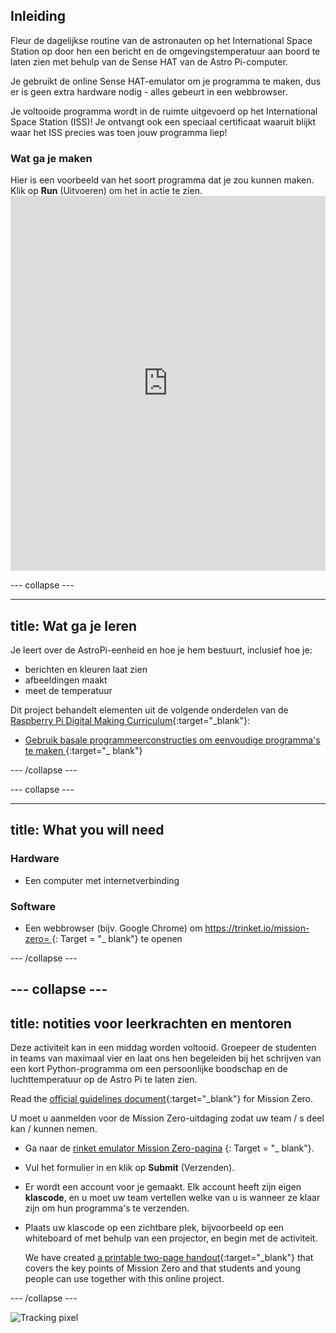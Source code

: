 ## Inleiding

Fleur de dagelijkse routine van de astronauten op het International Space Station op door hen een bericht en de omgevingstemperatuur aan boord te laten zien met behulp van de Sense HAT van de Astro Pi-computer.

Je gebruikt de online Sense HAT-emulator om je programma te maken, dus er is geen extra hardware nodig - alles gebeurt in een webbrowser.

Je voltooide programma wordt in de ruimte uitgevoerd op het International Space Station (ISS)! Je ontvangt ook een speciaal certificaat waaruit blijkt waar het ISS precies was toen jouw programma liep!

### Wat ga je maken

Hier is een voorbeeld van het soort programma dat je zou kunnen maken. Klik op **Run** (Uitvoeren) om het in actie te zien. <iframe src="https://trinket.io/embed/python/069f6138f7?outputOnly=true&start=result" width="100%" height="600" frameborder="0" marginwidth="0" marginheight="0" allowfullscreen mark="crwd-mark"></iframe> 

\--- collapse \---

* * *

## title: Wat ga je leren

Je leert over de AstroPi-eenheid en hoe je hem bestuurt, inclusief hoe je:

+ berichten en kleuren laat zien
+ afbeeldingen maakt
+ meet de temperatuur

Dit project behandelt elementen uit de volgende onderdelen van de [Raspberry Pi Digital Making Curriculum](http://rpf.io/curriculum){:target="_blank"}:

+ [ Gebruik basale programmeerconstructies om eenvoudige programma's te maken ](https://curriculum.raspberrypi.org/programming/creator/) {:target="_ blank"}

\--- /collapse \---

\--- collapse \---

* * *

## title: What you will need

### Hardware

+ Een computer met internetverbinding

### Software

+ Een webbrowser (bijv. Google Chrome) om [https://trinket.io/mission-zero= ](https://trinket.io/mission-zero){: Target = "_ blank"} te openen

\--- /collapse \---

## \--- collapse \---

## title: notities voor leerkrachten en mentoren

Deze activiteit kan in een middag worden voltooid. Groepeer de studenten in teams van maximaal vier en laat ons hen begeleiden bij het schrijven van een kort Python-programma om een ​​persoonlijke boodschap en de luchttemperatuur op de Astro Pi te laten zien.

Read the [official guidelines document](https://astro-pi.org/wp-content/uploads/2018/09/Astro_Pi_Mission_Zero_Guidelines_2018_19_V12_pages.pdf){:target="_blank"} for Mission Zero.

U moet u aanmelden voor de Mission Zero-uitdaging zodat uw team / s deel kan / kunnen nemen.

+ Ga naar de [rinket emulator Mission Zero-pagina](https://trinket.io/mission-zero/register) {: Target = "_ blank"}.

+ Vul het formulier in en klik op **Submit** (Verzenden).

+ Er wordt een account voor je gemaakt. Elk account heeft zijn eigen **klascode**, en u moet uw team vertellen welke van u is wanneer ze klaar zijn om hun programma's te verzenden.

+ Plaats uw klascode op een zichtbare plek, bijvoorbeeld op een whiteboard of met behulp van een projector, en begin met de activiteit.
    
    We have created [a printable two-page handout](https://astro-pi.org/astro_pi_mission_zero_project_print_out_v10_print/){:target="_blank"} that covers the key points of Mission Zero and that students and young people can use together with this online project.

\--- /collapse \---

![Tracking pixel](https://code.org/api/hour/begin_raspberrypi_astropi.png)